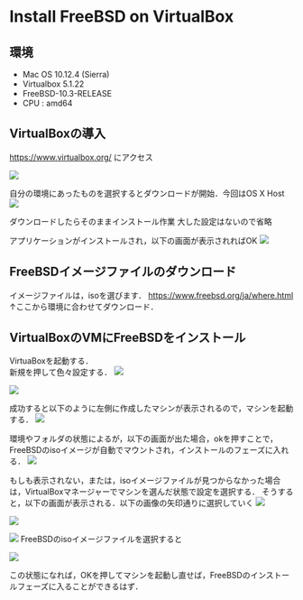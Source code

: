 # Install FreeBSD on VirtualBox
## 環境
- Mac OS 10.12.4 (Sierra)
- Virtualbox 5.1.22
- FreeBSD-10.3-RELEASE
- CPU : amd64

## VirtualBoxの導入
<https://www.virtualbox.org/>  にアクセス

![](img/virtualbox1.png)

自分の環境にあったものを選択するとダウンロードが開始．今回はOS X Host
![](img/virtualbox2.png)


ダウンロードしたらそのままインストール作業
大した設定はないので省略

アプリケーションがインストールされ，以下の画面が表示されればOK
![](img/virtualbox3.jpg)

## FreeBSDイメージファイルのダウンロード
イメージファイルは，isoを選びます．
<https://www.freebsd.org/ja/where.html>
↑ここから環境に合わせてダウンロード．


## VirtualBoxのVMにFreeBSDをインストール
VirtuaBoxを起動する．  
新規を押して色々設定する．
![](img/virtualbox4.png)

![](img/virtualbox5.png)

成功すると以下のように左側に作成したマシンが表示されるので，マシンを起動する．
![](img/virtualbox6.png)

環境やフォルダの状態によるが，以下の画面が出た場合，okを押すことで，FreeBSDのisoイメージが自動でマウントされ，インストールのフェーズに入れる．
![](img/virtualbox7.png)

もしも表示されない，または，isoイメージファイルが見つからなかった場合は，VirtualBoxマネージャーでマシンを選んだ状態で設定を選択する．
そうすると，以下の画面が表示される．以下の画像の矢印通りに選択していく
![](img/virtualbox8.png)

![](img/virtualbox9.png)

![](img/virtualbox11.png)
FreeBSDのisoイメージファイルを選択すると

![](img/virtualbox10.png)

この状態になれば，OKを押してマシンを起動し直せば，FreeBSDのインストールフェーズに入ることができるはず．
